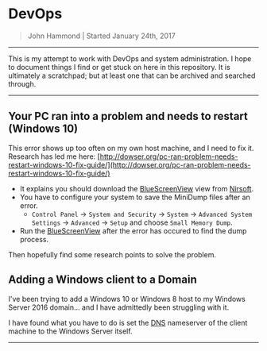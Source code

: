 DevOps
===========

> John Hammond | Started January 24th, 2017

------------


This is my attempt to work with DevOps and system administration. I hope to document things I find or get stuck on here in this repository. It is ultimately a scratchpad; but at least one that can be archived and searched through.


----------


Your PC ran into a problem and needs to restart (Windows 10)
--------

This error shows up too often on my own host machine, and I need to fix it. Research has led me here: [http://dowser.org/pc-ran-problem-needs-restart-windows-10-fix-guide/](http://dowser.org/pc-ran-problem-needs-restart-windows-10-fix-guide/)

* It explains you should download the [BlueScreenView] view from [Nirsoft].
* You have to configure your system to save the MiniDump files after an error.
    - `Control Panel` -> `System and Security` -> `System` -> `Advanced System Settings` -> `Advanced` -> `Setup` and choose `Small Memory Dump`.
* Run the [BlueScreenView] after the error has occured to find the dump process.

Then hopefully find some research points to solve the problem.


Adding a Windows client to a Domain
----------------------------------

I've been trying to add a Windows 10 or Windows 8 host to my Windows Server 2016 domain... and I have admittedly been struggling with it.

I have found what you have to do is set the [DNS] nameserver of the client machine to the Windows Server itself.

-------------








[BlueScreenView]: http://www.nirsoft.net/utils/blue_screen_view.html
[Nirsoft]: http://www.nirsoft.net/
[DNS]: https://en.wikipedia.org/wiki/Domain_Name_System
[Domain Name System]: https://en.wikipedia.org/wiki/Domain_Name_System